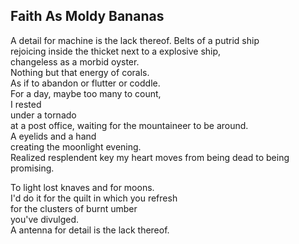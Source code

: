 Faith As Moldy Bananas
----------------------
A detail for machine is the lack thereof. Belts of a putrid ship  
rejoicing inside the thicket next to a explosive ship,  
changeless as a morbid oyster.  
Nothing but that energy of corals.  
As if to abandon or flutter or coddle.  
For a day, maybe too many to count,  
I rested  
under a tornado  
at a post office, waiting for the mountaineer to be around.  
A eyelids and a hand  
creating the moonlight evening.  
Realized resplendent key my heart moves from being dead to being promising.  
  
To light lost knaves and for moons.  
I'd do it for the quilt in which you refresh  
for the clusters of burnt umber  
you've divulged.  
A antenna for detail is the lack thereof.  
